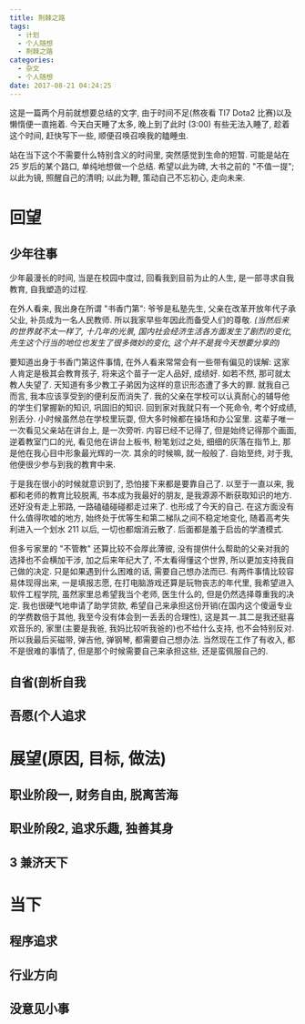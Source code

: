 ```yaml
---
title: 荆棘之路
tags:
  - 计划
  - 个人随想
  - 荆棘之路
categories:
  - 杂文
  - 个人随想
date: 2017-08-21 04:24:25
---
```



这是一篇两个月前就想要总结的文字, 由于时间不足(熬夜看 TI7 Dota2 比赛)以及懒惰便一直拖着. 今天白天睡了太多, 晚上到了此时 (3:00) 有些无法入睡了, 趁着这个时间, 赶快写下一些, 顺便召唤召唤我的瞌睡虫.

<!--more-->

站在当下这个不需要什么特别含义的时间里, 突然感觉到生命的短暂. 可能是站在 25 岁后的某个路口, 单纯地想做一个总结. 希望以此为碑, 大书之前的 "不值一提"; 以此为镜, 照醒自己的清明; 以此为鞭, 策动自己不忘初心, 走向未来.

# 回望
## 少年往事
少年最漫长的时间, 当是在校园中度过, 回看我到目前为止的人生, 是一部寻求自我教育, 自我塑造的过程.

在外人看来, 我出身在所谓 "书香门第": 爷爷是私塾先生, 父亲在改革开放年代子承父业, 补员成为一名人民教师. 所以我家早些年因此而备受人们的尊敬. *(当然后来的世界就不太一样了, 十几年的光景, 国内社会经济生活各方面发生了剧烈的变化, 先生这个行当的地位也发生了很多微妙的变化, 这个并不是我今天想要分享的)*

要知道出身于书香门第这件事情, 在外人看来常常会有一些带有偏见的误解: 这家人肯定是极其会教育孩子, 将来这个苗子一定人品好, 成绩好. 如若不然, 那可就太教人失望了. 天知道有多少教工子弟因为这样的意识形态遭了多大的罪. 就我自己而言, 我本应该享受到的便利反而消失了. 我的父亲在学校可以认真耐心的辅导他的学生们掌握新的知识, 巩固旧的知识. 回到家对我就只有一个死命令, 考个好成绩, 别丢分. 小时候虽然总在学校里玩耍, 但大多时候都在操场和办公室里. 这辈子唯一一次看见父亲站在讲台上, 是一次旁听. 内容已经不记得了, 但是始终记得那个画面, 逆着教室门口的光, 看见他在讲台上板书, 粉笔划过之处, 细细的灰落在指节上, 那是他在我心目中形象最光辉的一次. 其余的时候嘛, 就一般般了. 自始至终, 对于我, 他便很少参与到我的教育中来.

于是我在很小的时候就意识到了, 恐怕接下来都是要靠自己了. 以至于一直以来, 我都和老师的教育比较脱离, 书本成为我最好的朋友, 是我源源不断获取知识的地方. 还好没有走上邪路, 一路磕磕碰碰都走过来了. 也形成了今天的自己. 在这方面没有什么值得吹嘘的地方, 始终处于优等生和第二梯队之间不稳定地变化, 随着高考失利进入一个划水 211 以后, 一切也都烟消云散了. 后面都是羞于启齿的学渣模式. 

但多亏家里的 "不管教" 还算比较不会厚此薄彼, 没有提供什么帮助的父亲对我的选择也不会横加干涉, 加之后来年纪大了, 不太看得懂这个世界, 所以更加支持我自己做的决定. 只是如果遇到什么困难的话, 需要自己想办法而已. 有两件事情比较容易体现得出来, 一是填报志愿, 在打电脑游戏还算是玩物丧志的年代里, 我希望进入软件工程学院, 虽然家里总希望我当个老师, 医生什么的, 但是仍然选择尊重我的决定. 我也很硬气地申请了助学贷款, 希望自己来承担这份开销(在国内这个傻逼专业的学费数倍于其他, 我至今没有体会到一丢丢的合理性), 这是其一.其二是我还挺喜欢音乐的, 家里(主要是我爸, 我妈比较听我爸的)也不给什么支持, 也不会特别反对. 所以我最后买磁带, 弹吉他, 弹钢琴, 都需要自己想办法. 当然现在工作了有收入, 都不是很难的事情了, 但是那个时候需要自己来承担这些, 还是蛮佩服自己的.



## 自省(剖析自我
## 吾愿(个人追求

# 展望(原因, 目标, 做法)
## 职业阶段一, 财务自由, 脱离苦海
## 职业阶段2, 追求乐趣, 独善其身
## 3 兼济天下

# 当下
## 程序追求
## 行业方向
## 没意见小事
